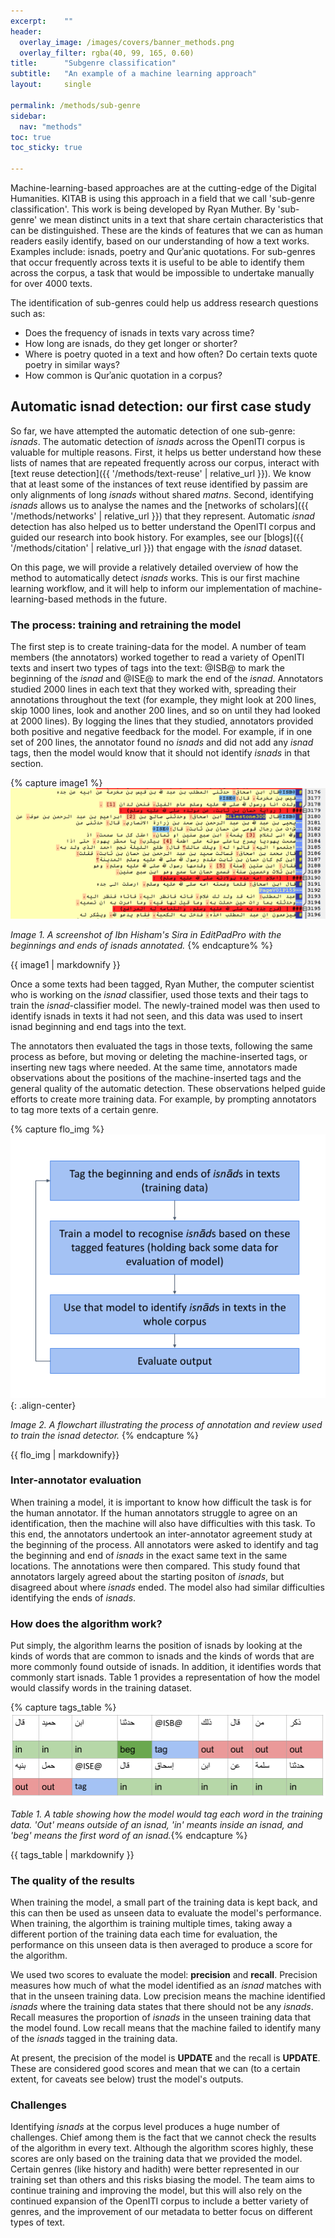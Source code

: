 ```yaml
---
excerpt:	""
header:
  overlay_image: /images/covers/banner_methods.png
  overlay_filter: rgba(40, 99, 165, 0.60)
title:		"Subgenre classification"
subtitle:	"An example of a machine learning approach" 
layout:		single

permalink: /methods/sub-genre
sidebar:
  nav: "methods"
toc: true
toc_sticky: true

---
```


Machine-learning-based approaches are at the cutting-edge of the Digital Humanities. KITAB is using this approach in a field that we call 'sub-genre classification'. This work is being developed by Ryan Muther. By 'sub-genre' we mean distinct units in a text that share certain characteristics that can be distinguished. These are the kinds of features that we can as human readers easily identify, based on our understanding of how a text works. Examples include: isnads, poetry and Qurʾanic quotations. For sub-genres that occur frequently across texts it is useful to be able to identify them across the corpus, a task that would be impossible to undertake manually for over 4000 texts.

The identification of sub-genres could help us address research questions such as:
* Does the frequency of isnads in texts vary across time?
* How long are isnads, do they get longer or shorter?
* Where is poetry quoted in a text and how often? Do certain texts quote poetry in similar ways?
* How common is Qurʾanic quotation in a corpus?

## Automatic isnad detection: our first case study

So far, we have attempted the automatic detection of one sub-genre: *isnads*. The automatic detection of *isnads* across the OpenITI corpus is valuable for multiple reasons. First, it helps us better understand how these lists of names that are repeated frequently across our corpus, interact with [text reuse detection]({{ '/methods/text-reuse' | relative_url }}). We know that at least some of the instances of text reuse identified by passim are only alignments of long *isnads* without shared *matns*. Second, identifying *isnads* allows us to analyse the names and the [networks of scholars]({{ '/methods/networks' | relative_url }}) that they represent. Automatic *isnad* detection has also helped us to better understand the OpenITI corpus and guided our research into book history. For examples, see our [blogs]({{ '/methods/citation' | relative_url }}) that engage with the *isnad* dataset.

On this page, we will provide a relatively detailed overview of how the method to automatically detect *isnads* works. This is our first machine learning workflow, and it will help to inform our implementation of machine-learning-based methods in the future.

### The process: training and retraining the model

The first step is to create training-data for the model. A number of team members (the annotators) worked together to read a variety of OpenITI texts and insert two types of tags into the text: @ISB@ to mark the beginning of the *isnad* and @ISE@ to mark the end of the *isnad*. Annotators studied 2000 lines in each text that they worked with, spreading their annotations throughout the text (for example, they might look at 200 lines, skip 1000 lines, look and another 200 lines, and so on until they had looked at 2000 lines). By logging the lines that they studied, annotators provided both positive and negative feedback for the model. For example, if in one set of 200 lines, the annotator found no *isnads* and did not add any *isnad* tags, then the model would know that it should not identify *isnads* in that section.

{% capture image1 %}
[![Isnad tags in a text](/images/methods/isnads_tag.png)](/images/methods/isnads_tag.png)

*Image 1. A screenshot of Ibn Hisham's Sira in EditPadPro with the beginnings and ends of *isnads* annotated.*
{% endcapture% %}

<div class="notice--primary">
{{ image1 | markdownify }}
</div>

Once a some texts had been tagged, Ryan Muther, the computer scientist who is working on the *isnad* classifier, used those texts and their tags to train the *isnad*-classifier model. The newly-trained model was then used to identify isnads in texts it had not seen, and this data was used to insert isnad beginning and end tags into the text.

The annotators then evaluated the tags in those texts, following the same process as before, but moving or deleting the machine-inserted tags, or inserting new tags where needed. At the same time, annotators made observations about the positions of the machine-inserted tags and the general quality of the automatic detection. These observations helped guide efforts to create more training data. For example, by prompting annotators to tag more texts of a certain genre.


{% capture flo_img %}
[![The process of training a model](/images/methods/Isnad_process.png)](/images/methods/Isnad_process.png){: .align-center}

*Image 2. A flowchart illustrating the process of annotation and review used to train the isnad detector.* {% endcapture %}

<div class="notice--primary">{{ flo_img | markdownify}}
</div>

### Inter-annotator evaluation

When training a model, it is important to know how difficult the task is for the human annotator. If the human annotators struggle to agree on an identification, then the machine will also have difficulties with this task. To this end, the annotators undertook an inter-annotator agreement study at the beginning of the process. All annotators were asked to identify and tag the beginning and end of *isnads* in the exact same text in the same locations. The annotations were then compared. This study found that annotators largely agreed about the starting positon of *isnads*, but disagreed about where *isnads* ended. The model also had similar difficulties identifying the ends of *isnads*.

### How does the algorithm work?

Put simply, the algorithm learns the position of isnads by looking at the kinds of words that are common to isnads and the kinds of words that are more commonly found outside of isnads. In addition, it identifies words that commonly start isnads. Table 1 provides a representation of how the model would classify words in the training dataset. 

{% capture tags_table %}
[![Table of isnad tags](/images/methods/Isnad-tags-table.png)](/images/methods/Isnad-tags-table.png)

*Table 1. A table showing how the model would tag each word in the training data. 'Out' means outside of an isnad, 'in' meants inside an isnad, and 'beg' means the first word of an isnad.*{% endcapture %}

<div class="notice--primary">
{{ tags_table | markdownify }}
</div>

### The quality of the results

When training the model, a small part of the training data is kept back, and this can then be used as unseen data to evaluate the model's performance. When training, the algorthim is training multiple times, taking away a different portion of the training data each time for evaluation, the performance on this unseen data is then averaged to produce a score for the algorithm.

We used two scores to evaluate the model: **precision** and **recall**. Precision measures how much of what the model identified as an *isnad* matches with that in the unseen training data. Low precision means the machine identified *isnads* where the training data states that there should not be any *isnads*. Recall measures the proportion of *isnads* in the unseen training data that the model found. Low recall means that the machine failed to identify many of the *isnads* tagged in the training data.

At present, the precision of the model is **UPDATE** and the recall is **UPDATE**. These are considered good scores and mean that we can (to a certain extent, for caveats see below) trust the model's outputs.

### Challenges

Identifying *isnads* at the corpus level produces a huge number of challenges. Chief among them is the fact that we cannot check the results of the algorithm in every text. Although the algorithm scores highly, these scores are only based on the training data that we provided the model. Certain genres (like history and hadith) were better represented in our training set than others and this risks biasing the model. The team aims to continue training and improving the model, but this will also rely on the continued expansion of the OpenITI corpus to include a better variety of genres, and the improvement of our metadata to better focus on different types of text. 